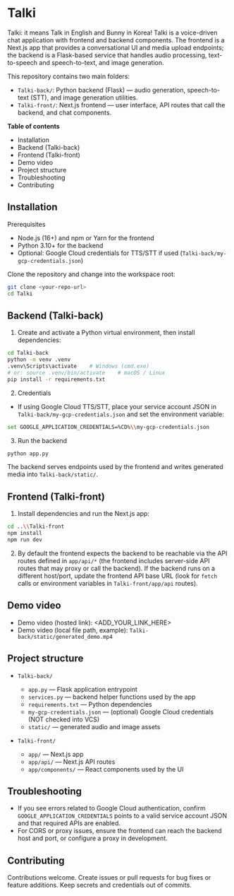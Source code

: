 # Talki

Talki: it means Talk in English and Bunny in Korea! Talki is a voice-driven chat application with frontend and backend components. The frontend is a Next.js app that provides a conversational UI and media upload endpoints; the backend is a Flask-based service that handles audio processing, text-to-speech and speech-to-text, and image generation.

This repository contains two main folders:

- `Talki-back/`: Python backend (Flask) — audio generation, speech-to-text (STT), and image generation utilities.
- `Talki-front/`: Next.js frontend — user interface, API routes that call the backend, and chat components.

**Table of contents**

- Installation
- Backend (Talki-back)
- Frontend (Talki-front)
- Demo video
- Project structure
- Troubleshooting
- Contributing

## Installation

Prerequisites

- Node.js (16+) and npm or Yarn for the frontend
- Python 3.10+ for the backend
- Optional: Google Cloud credentials for TTS/STT if used (`Talki-back/my-gcp-credentials.json`)

Clone the repository and change into the workspace root:

```bash
git clone <your-repo-url>
cd Talki
```

## Backend (Talki-back)

1. Create and activate a Python virtual environment, then install dependencies:

```bash
cd Talki-back
python -m venv .venv
.venv\Scripts\activate    # Windows (cmd.exe)
# or: source .venv/bin/activate    # macOS / Linux
pip install -r requirements.txt
```

2. Credentials

- If using Google Cloud TTS/STT, place your service account JSON in `Talki-back/my-gcp-credentials.json` and set the environment variable:

```bash
set GOOGLE_APPLICATION_CREDENTIALS=%CD%\\my-gcp-credentials.json
```

3. Run the backend

```bash
python app.py
```

The backend serves endpoints used by the frontend and writes generated media into `Talki-back/static/`.

## Frontend (Talki-front)

1. Install dependencies and run the Next.js app:

```bash
cd ..\\Talki-front
npm install
npm run dev
```

2. By default the frontend expects the backend to be reachable via the API routes defined in `app/api/*` (the frontend includes server-side API routes that may proxy or call the backend). If the backend runs on a different host/port, update the frontend API base URL (look for `fetch` calls or environment variables in `Talki-front/app/api` routes).

## Demo video

- Demo video (hosted link): <ADD_YOUR_LINK_HERE>
- Demo video (local file path, example): `Talki-back/static/generated_demo.mp4`

## Project structure

- `Talki-back/`

  - `app.py` — Flask application entrypoint
  - `services.py` — backend helper functions used by the app
  - `requirements.txt` — Python dependencies
  - `my-gcp-credentials.json` — (optional) Google Cloud credentials (NOT checked into VCS)
  - `static/` — generated audio and image assets

- `Talki-front/`
  - `app/` — Next.js app
  - `app/api/` — Next.js API routes
  - `app/components/` — React components used by the UI

## Troubleshooting

- If you see errors related to Google Cloud authentication, confirm `GOOGLE_APPLICATION_CREDENTIALS` points to a valid service account JSON and that required APIs are enabled.
- For CORS or proxy issues, ensure the frontend can reach the backend host and port, or configure a proxy in development.

## Contributing

Contributions welcome. Create issues or pull requests for bug fixes or feature additions. Keep secrets and credentials out of commits.
